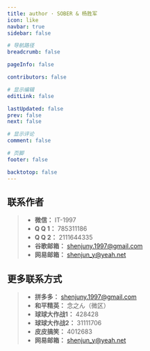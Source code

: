 ```yaml
---
title: author · SOBER & 杨胜军
icon: like
navbar: true
sidebar: false

# 导航路径
breadcrumb: false

pageInfo: false

contributors: false

# 显示编辑
editLink: false

lastUpdated: false
prev: false
next: false

# 显示评论
comment: false

# 页脚
footer: false

backtotop: false
---
```


## 联系作者

  > - **微信：** IT-1997
  > - **Q Q 1：** 785311186
  > - **Q Q 2：** 2111644335
  > - **谷歌邮箱：** shenjuny.1997@gmail.com
  > - **网易邮箱：** shenjun_y@yeah.net

## 更多联系方式

  > - **拼多多：** shenjuny.1997@gmail.com
  > - **和平精英：** 念之ん（微区）
  > - **球球大作战1：** 428428
  > - **球球大作战2：** 31111706
  > - **皮皮搞笑：** 4012683
  > - **网易邮箱：** shenjun_y@yeah.net
